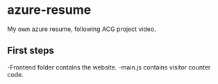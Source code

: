 # azure-resume
My own azure resume, following ACG project video.

## First steps

-Frontend folder contains the website.
-main.js contains visitor counter code.

